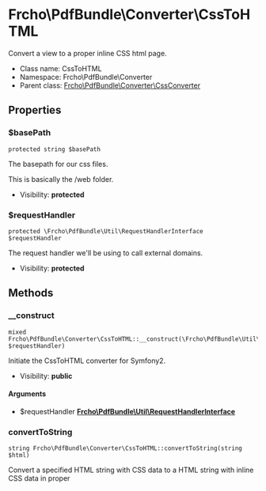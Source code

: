Frcho\PdfBundle\Converter\CssToHTML
===============

Convert a view to a proper inline CSS html page.




* Class name: CssToHTML
* Namespace: Frcho\PdfBundle\Converter
* Parent class: [Frcho\PdfBundle\Converter\CssConverter](Frcho-PdfBundle-Converter-CssConverter.md)





Properties
----------


### $basePath

```
protected string $basePath
```

The basepath for our css files.

<p>This is basically the /web folder.</p>

* Visibility: **protected**


### $requestHandler

```
protected \Frcho\PdfBundle\Util\RequestHandlerInterface $requestHandler
```

The request handler we'll be using to call external domains.



* Visibility: **protected**


Methods
-------


### __construct

```
mixed Frcho\PdfBundle\Converter\CssToHTML::__construct(\Frcho\PdfBundle\Util\RequestHandlerInterface $requestHandler)
```

Initiate the CssToHTML converter for Symfony2.



* Visibility: **public**

#### Arguments

* $requestHandler **[Frcho\PdfBundle\Util\RequestHandlerInterface](Frcho-PdfBundle-Util-RequestHandlerInterface.md)**



### convertToString

```
string Frcho\PdfBundle\Converter\CssToHTML::convertToString(string $html)
```

Convert a specified HTML string with CSS data to a HTML string with
inline CSS data in proper <style> blocks.



* Visibility: **public**

#### Arguments

* $html **string**



### createStylesheetPaths

```
array Frcho\PdfBundle\Converter\CssToHTML::createStylesheetPaths(array $stylesheets)
```

Check if a stylesheet is a local stylesheet or an external stylesheet.

<p>If
it is a local stylesheet, prepend our basepath to the link so we can
properly fetch the data to insert.</p>

* Visibility: **public**

#### Arguments

* $stylesheets **array**



### getBasePath

```
string Frcho\PdfBundle\Converter\CssToHTML::getBasePath()
```

Retrieve the BasePath used for this inline action.



* Visibility: **public**



### getStylesheetContent

```
string Frcho\PdfBundle\Converter\CssToHTML::getStylesheetContent(string $path)
```

Retrieve the contents from a CSS file.



* Visibility: **private**

#### Arguments

* $path **string**



### replaceLocalUrlTags

```
string Frcho\PdfBundle\Converter\CssToHTML::replaceLocalUrlTags(string $css)
```

From a given CSS string, replace all the local url tags.

<p>This means
replacing all the url(x) tags.</p>

* Visibility: **private**

#### Arguments

* $css **string**



### replaceExternalCss

```
string Frcho\PdfBundle\Converter\CssToHTML::replaceExternalCss(string $html, array $stylesheets)
```

From a set of external stylesheets, retrieve the data and replace the
matching CSS tag with the contents.



* Visibility: **public**

#### Arguments

* $html **string**
* $stylesheets **array**



### getRequestHandler

```
\Frcho\PdfBundle\Util\RequestHandlerInterface Frcho\PdfBundle\Converter\CssToHTML::getRequestHandler()
```

Retrieve the request handler.



* Visibility: **public**



### setBasePath

```
\Frcho\PdfBundle\Converter\CssToHTML Frcho\PdfBundle\Converter\CssToHTML::setBasePath(string $basePath)
```

Set the base path we'll use to fetch our css files from.



* Visibility: **public**

#### Arguments

* $basePath **string** - The base path where our css files are.



### extractExternalStylesheets

```
array Frcho\PdfBundle\Converter\CssConverter::extractExternalStylesheets(string $html)
```

Extract the external stylesheets from the specified HTML if the option is
enabled.

<p>If the stylesheet is not in the form of a url, prepend our
basePath.</p>

* Visibility: **public**
* This method is defined by [Frcho\PdfBundle\Converter\CssConverter](Frcho-PdfBundle-Converter-CssConverter.md)

#### Arguments

* $html **string**



### getExternalStylesheetRegex

```
string Frcho\PdfBundle\Converter\CssConverter::getExternalStylesheetRegex()
```

The regex that we'll use to extract external stylesheets.



* Visibility: **protected**
* This method is defined by [Frcho\PdfBundle\Converter\CssConverter](Frcho-PdfBundle-Converter-CssConverter.md)



### isExternalStylesheet

```
boolean Frcho\PdfBundle\Converter\CssConverter::isExternalStylesheet(string $url)
```

Check if the given string is a string for a local stylesheet or an
external stylesheet.



* Visibility: **protected**
* This method is defined by [Frcho\PdfBundle\Converter\CssConverter](Frcho-PdfBundle-Converter-CssConverter.md)

#### Arguments

* $url **string**


